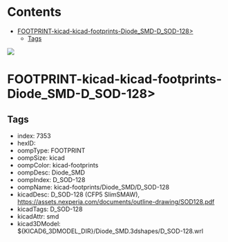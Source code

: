 



Contents
========

* [FOOTPRINT-kicad-kicad-footprints-Diode_SMD-D_SOD-128>](#footprint-kicad-kicad-footprints-diode_smd-d_sod-128)
	* [Tags](#tags)
  
![][im]
# FOOTPRINT-kicad-kicad-footprints-Diode_SMD-D_SOD-128>

## Tags

- index: 7353
- hexID: 
- oompType: FOOTPRINT
- oompSize: kicad
- oompColor: kicad-footprints
- oompDesc: Diode_SMD
- oompIndex: D_SOD-128
- oompName: kicad-footprints/Diode_SMD/D_SOD-128
- kicadDesc: D_SOD-128 (CFP5 SlimSMAW), https://assets.nexperia.com/documents/outline-drawing/SOD128.pdf
- kicadTags: D_SOD-128
- kicadAttr: smd
- kicad3DModel: ${KICAD6_3DMODEL_DIR}/Diode_SMD.3dshapes/D_SOD-128.wrl



[im]: image.png
